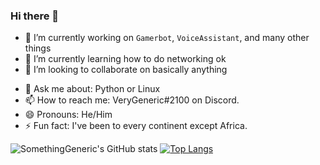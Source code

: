 ### Hi there 👋
<!--
**SomethingGeneric/SomethingGeneric** is a ✨ _special_ ✨ repository because its `README.md` (this file) appears on your GitHub profile.
-->

- 🔭 I’m currently working on `Gamerbot`, `VoiceAssistant`, and many other things
- 🌱 I’m currently learning how to do networking ok
- 👯 I’m looking to collaborate on basically anything
<!-- - 🤔 I’m looking for help with ... -->
- 💬 Ask me about: Python or Linux
- 📫 How to reach me: VeryGeneric#2100 on Discord.
- 😄 Pronouns: He/Him
- ⚡ Fun fact: I've been to every continent except Africa.

![SomethingGeneric's GitHub stats](https://github-readme-stats.vercel.app/api?username=SomethingGeneric&show_icons=true&theme=radical)
[![Top Langs](https://github-readme-stats.vercel.app/api/top-langs/?username=SomethingGeneric&langs_count=10&layout=compact)](https://github.com/anuraghazra/github-readme-stats)
